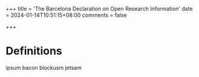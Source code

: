 +++
title = 'The Barcelona Declaration on Open Research Information'
date = 2024-01-14T10:51:15+08:00
comments = false

+++

# Definitions

ipsum bacon blockusm jetsam